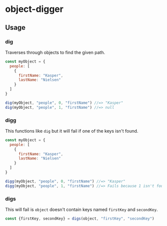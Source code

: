 # object-digger

## Usage

### dig

Traverses through objects to find the given path.

```js
const myObject = {
  people: [
    {
      firstName: "Kasper",
      lastName: "Nielsen"
    }
  ]
}

dig(myObject, "people", 0, "firstName") //=> "Kasper"
dig(myObject, "people", 1, "firstName") //=> null
```


### digg

This functions like `dig` but it will fail if one of the keys isn't found.

```js
const myObject = {
  people: [
    {
      firstName: "Kasper",
      lastName: "Nielsen"
    }
  ]
}

digg(myObject, "people", 0, "firstName") //=> "Kasper"
digg(myObject, "people", 1, "firstName") //=> Fails because 1 isn't found in the people array
```

### digs

This will fail is `object` doesn't contain keys named `firstKey` and `secondKey`.
```js
const {firstKey, secondKey} = digs(object, "firstKey", "secondKey")
```
